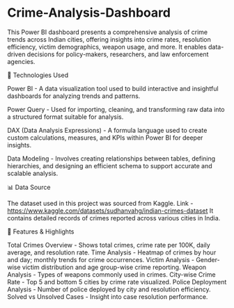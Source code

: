 # Crime-Analysis-Dashboard
This Power BI dashboard presents a comprehensive analysis of crime trends across Indian cities, offering insights into crime rates, resolution efficiency, victim demographics, weapon usage, and more. It enables data-driven decisions for policy-makers, researchers, and law enforcement agencies.

🧰 Technologies Used

Power BI - 
A data visualization tool used to build interactive and insightful dashboards for analyzing trends and patterns.

Power Query - 
Used for importing, cleaning, and transforming raw data into a structured format suitable for analysis.

DAX (Data Analysis Expressions) - 
A formula language used to create custom calculations, measures, and KPIs within Power BI for deeper insights.

Data Modeling - 
Involves creating relationships between tables, defining hierarchies, and designing an efficient schema to support accurate and scalable analysis.

📊 Data Source 

The dataset used in this project was sourced from Kaggle. Link - https://www.kaggle.com/datasets/sudhanvahg/indian-crimes-dataset
It contains detailed records of crimes reported across various cities in India.

🌟 Features & Highlights 

  Total Crimes Overview - Shows total crimes, crime rate per 100K, daily average, and resolution rate.
  Time Analysis - Heatmap of crimes by hour and day; monthly trends for crime occurrences.
  Victim Analysis - Gender-wise victim distribution and age group-wise crime reporting.
  Weapon Analysis - Types of weapons commonly used in crimes.
  City-wise Crime Rate - Top 5 and bottom 5 cities by crime rate visualized.
  Police Deployment Analysis - Number of police deployed by city and resolution efficiency.
  Solved vs Unsolved Cases - Insight into case resolution performance.
